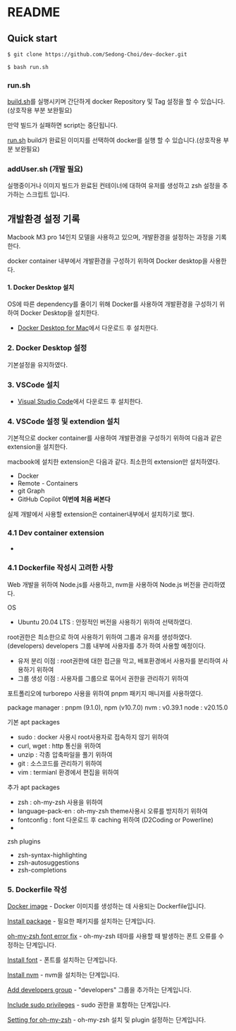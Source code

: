 # README

## Quick start

```bash
$ git clone https://github.com/Sedong-Choi/dev-docker.git

$ bash run.sh

```
### run.sh

[build.sh](./build.sh)를 실행시키며 간단하게 docker Repository 및 Tag 설정을 할 수 있습니다.(상호작용 부분 보완필요)

만약 빌드가 실패하면 script는 중단됩니다.

[run.sh](./run.sh) build가 완료된 이미지를 선택하여 docker를 실행 할 수 있습니다.(상호작용 부분 보완필요)

### addUser.sh (개발 필요)

실행중이거나 이미지 빌드가 완료된 컨테이너에 대하여 유저를 생성하고 zsh 설정을 추가하는 스크립트 입니다.


## 개발환경 설정 기록

Macbook M3 pro 14인치 모델을 사용하고 있으며, 개발환경을 설정하는 과정을 기록한다.

docker container 내부에서 개발환경을 구성하기 위하여 Docker desktop을 사용한다.

#### 1. Docker Desktop 설치

OS에 따른 dependency를 줄이기 위해 Docker를 사용하여 개발환경을 구성하기 위하여 Docker Desktop을 설치한다.

- [Docker Desktop for Mac](https://hub.docker.com/editions/community/docker-ce-desktop-mac)에서 다운로드 후 설치한다.

### 2. Docker Desktop 설정

기본설정을 유지하였다.

### 3. VSCode 설치

- [Visual Studio Code](https://code.visualstudio.com/)에서 다운로드 후 설치한다.

### 4. VSCode 설정 및 extendion 설치

기본적으로 docker container를 사용하여 개발환경을 구성하기 위하여 다음과 같은 extension을 설치한다.

macbook에 설치한 extension은 다음과 같다.
최소한의 extension만 설치하였다.

- Docker
- Remote - Containers
- git Graph
- GitHub Copilot **이번에 처음 써본다**

실제 개발에서 사용할 extension은 container내부에서 설치하기로 했다.

### 4.1 Dev container extension

- 

### 4.1 Dockerfile 작성시 고려한 사항

Web 개발을 위하여 Node.js를 사용하고, nvm을 사용하여 Node.js 버전을 관리하였다.


OS 
 - Ubuntu 20.04 LTS : 안정적인 버전을 사용하기 위하여 선택하였다.

root권한은 최소한으로 하여 사용하기 위하여 
그룹과 유저를 생성하였다. (developers)
developers 그룹 내부에 사용자를 추가 하여 사용할 예정이다.

- 유저 분리 이점 : root권한에 대한 접근을 막고, 배포환경에서 사용자를 분리하여 사용하기 위하여
- 그룹 생성 이점 : 사용자를 그룹으로 묶어서 권한을 관리하기 위하여


포트폴리오에 turborepo 사용을 위하여 pnpm 패키지 매니저를 사용하였다.

package manager : pnpm (9.1.0), npm (v10.7.0) 
nvm : v0.39.1
node : v20.15.0


기본 apt packages 

- sudo : docker 사용시 root사용자로 접속하지 않기 위하여
- curl, wget : http 통신을 위하여
- unzip : 각종 압축파일을 풀기 위하여
- git : 소스코드를 관리하기 위하여
- vim : termianl 환경에서 편집을 위하여


추가 apt packages

- zsh : oh-my-zsh 사용을 위하여
- language-pack-en : oh-my-zsh theme사용시 오류를 방지하기 위하여
- fontconfig : font 다운로드 후 caching 위하여 (D2Coding or Powerline)
- 

zsh plugins
 - zsh-syntax-highlighting
 - zsh-autosuggestions
 - zsh-completions

### 5. Dockerfile 작성

[Docker image](https://github.com/Sedong-Choi/dev-docker/blob/main/Dockerfile#L2) - Docker 이미지를 생성하는 데 사용되는 Dockerfile입니다.

[Install package](https://github.com/Sedong-Choi/dev-docker/blob/main/Dockerfile#L5) - 필요한 패키지를 설치하는 단계입니다.

[oh-my-zsh font error fix](https://github.com/Sedong-Choi/dev-docker/blob/main/Dockerfile#L19) - oh-my-zsh 테마를 사용할 때 발생하는 폰트 오류를 수정하는 단계입니다.

[Install font](https://github.com/Sedong-Choi/dev-docker/blob/main/Dockerfile#L22) - 폰트를 설치하는 단계입니다.

[Install nvm](https://github.com/Sedong-Choi/dev-docker/blob/main/Dockerfile#L29) - nvm을 설치하는 단계입니다.

[Add developers group](https://github.com/Sedong-Choi/dev-docker/blob/main/Dockerfile#L43) - "developers" 그룹을 추가하는 단계입니다.

[Include sudo privileges](https://github.com/Sedong-Choi/dev-docker/blob/main/Dockerfile#L52) - sudo 권한을 포함하는 단계입니다.

[Setting for oh-my-zsh](https://github.com/Sedong-Choi/dev-docker/blob/main/Dockerfile#L62) - oh-my-zsh 설치 및 plugin 설정하는 단계입니다.




